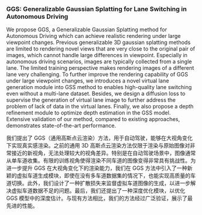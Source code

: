 ### GGS: Generalizable Gaussian Splatting for Lane Switching in Autonomous Driving

We propose GGS, a Generalizable Gaussian Splatting method for Autonomous Driving which can achieve realistic rendering under large viewpoint changes. Previous generalizable 3D gaussian splatting methods are limited to rendering novel views that are very close to the original pair of images, which cannot handle large differences in viewpoint. Especially in autonomous driving scenarios, images are typically collected from a single lane. The limited training perspective makes rendering images of a different lane very challenging. To further improve the rendering capability of GGS under large viewpoint changes, we introduces a novel virtual lane generation module into GSS method to enables high-quality lane switching even without a multi-lane dataset. Besides, we design a diffusion loss to supervise the generation of virtual lane image to further address the problem of lack of data in the virtual lanes. Finally, we also propose a depth refinement module to optimize depth estimation in the GSS model. Extensive validation of our method, compared to existing approaches, demonstrates state-of-the-art performance.

我们提出了 GGS（通用高斯点云渲染）方法，用于自动驾驶，能够在大视角变化下实现真实感渲染。之前的通用 3D 高斯点云渲染方法仅限于渲染与原始图像对非常接近的新视角，无法处理较大的视角差异。特别是在自动驾驶场景中，图像通常从单车道收集。有限的训练视角使得渲染不同车道的图像变得非常具有挑战性。为进一步提升 GGS 在大视角变化下的渲染能力，我们在 GGS 方法中引入了一种新颖的虚拟车道生成模块，即使在没有多车道数据集的情况下，也能实现高质量的车道切换。此外，我们设计了一种扩散损失来监督虚拟车道图像的生成，以进一步解决虚拟车道数据不足的问题。最后，我们还提出了一种深度优化模块，以优化 GGS 模型中的深度估计。与现有方法相比，我们的方法经过广泛验证，展示了最先进的性能。
